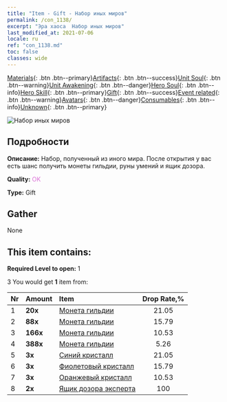 ```yaml
---
title: "Item - Gift - Набор иных миров"
permalink: /con_1138/
excerpt: "Эра хаоса  Набор иных миров"
last_modified_at: 2021-07-06
locale: ru
ref: "con_1138.md"
toc: false
classes: wide
---
```

 [Materials](/ItemsRU/){: .btn .btn--primary}[Artifacts](/ItemsRU/Artifacts/){: .btn .btn--success}[Unit Soul](/ItemsRU/UnitSoul/){: .btn .btn--warning}[Unit Awakening](/ItemsRU/UnitAwakening/){: .btn .btn--danger}[Hero Soul](/ItemsRU/HeroSoul/){: .btn .btn--info}[Hero Skill](/ItemsRU/HeroSkill/){: .btn .btn--primary}[Gift](/ItemsRU/Gift/){: .btn .btn--success}[Event related](/ItemsRU/Events/){: .btn .btn--warning}[Avatars](/ItemsRU/Avatars/){: .btn .btn--danger}[Consumables](/ItemsRU/Consumables/){: .btn .btn--info}[Unknown](/ItemsRU/Unknown/){: .btn .btn--primary}

 ![Набор иных миров](/images/t/i_907003.png)

## Подробности
 **Описание:** Набор, полученный из иного мира. После открытия у вас есть шанс получить монеты гильдии, руны умений и ящик дозора.

 **Quality:** <span style="color: #DA70D6">OK</span>

 **Type:** Gift

## Gather

  None

## This item contains:

 **Required Level to open:** 1

 3 You would get **1** item  from:

  | Nr | Amount |     Item    | Drop Rate,% |
  |:---|:-------|:------------|:---------:|
  | 1 |  **20x** | [Монета гильдии](/ItemsRU/con_896/) | 21.05 | 
  | 2 |  **88x** | [Монета гильдии](/ItemsRU/con_896/) | 15.79 | 
  | 3 |  **166x** | [Монета гильдии](/ItemsRU/con_896/) | 10.53 | 
  | 4 |  **388x** | [Монета гильдии](/ItemsRU/con_896/) | 5.26 | 
  | 5 |  **3x** | [Синий кристалл](/ItemsRU/con_716/) | 21.05 | 
  | 6 |  **3x** | [Фиолетовый кристалл](/ItemsRU/con_720/) | 15.79 | 
  | 7 |  **3x** | [Оранжевый кристалл](/ItemsRU/con_730/) | 10.53 | 
  | 8 |  **2x** | [Ящик дозора эксперта](/ItemsRU/con_767/) | 100 | 
